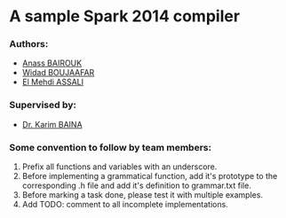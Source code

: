 # A sample Spark 2014 compiler

### Authors:
- [Anass BAIROUK](https://www.linkedin.com/in/anass-bairouk-258673109/)
- [Widad BOUJAAFAR](https://www.linkedin.com/in/widad-boujaafar-a9829415b/)
- [El Mehdi ASSALI](https://www.linkedin.com/in/assalielmehdi/)

### Supervised by: 
- [Dr. Karim BAINA](https://www.linkedin.com/in/karimbaina/) 

### Some convention to follow by team members:
1. Prefix all functions and variables with an underscore.
2. Before implementing a grammatical function, add it's prototype to the corresponding .h file and add it's definition to grammar.txt file.
3. Before marking a task done, please test it with multiple examples.
4. Add TODO: comment to all incomplete implementations.
